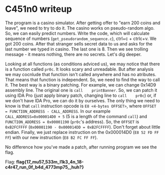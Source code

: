 # C451n0 writeup
The program is a casino simulator. After getting offer to "earn 200 coins and leave", we need to try to do it. The casino works on pseudo-random algo. So, we can easily predict numbers. Write the code, which will calculate sequence of numbers (`get_pseudorandom_sequence.c`), ctrl+c + ctrlc+v. We got 200 coins. After that stranger sells secret data to us and asks for the last number we typed in casino. The last one is 8. Then we see trolling message - it means nothing, there are no secrets. Let's dig deeper.

Looking at all functions (as conditions adviced us), we may notice that there is a function called `pr0c`. It looks scary and unreadable. But after analysis we may cocnlude that function isn't called anywhere and has no atributes. That means that function is independent. So, we need to find the way to call it. The best way is a binary patching. For example, we can change 0x14D9 assembly line. The original one is `call    printBanner`. So, we can patch it using IDA Pro (just apply binary patch, changing line to `call    pr0c`) or, if we don't have IDA Pro, we can do it by ourselves. The only thing we need to know is that `call` instruction opcode is `E8 <4-bytes OFFSET>`, where `OFFSET = FUNCTION_ADDRESS - CALL_ADDRESS`. In our example `CALL_ADDRESS=0x000014D0 + 5` (5 is a length of the command `call`) and `FUNCTION_ADDRESS = 0x00001190` (`pr0c`'s address). So, the `OFFSET` is `0xB2FCFFFF` (`0x00001190 - 0x000014DD = 0xB2FCFFFF`). Don't forget about little endian. Finally, we just replace instruction on the 0x000014D0 (`E8 52 FD FF FF`) with our new instruction (`E8 B2 FC FF FF`).

No difference how you've made a patch, after running program we see the flag.

Flag: **flag{17_mu57_533m_l1k3_4n_18-c4r47_run_0f_b4d_4773mp75,_huh?}**

